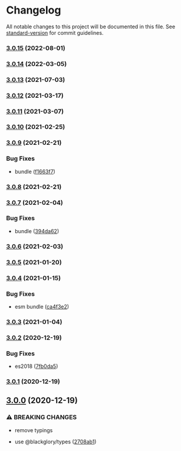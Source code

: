 # Changelog

All notable changes to this project will be documented in this file. See [standard-version](https://github.com/conventional-changelog/standard-version) for commit guidelines.

### [3.0.15](https://github.com/BlackGlory/json-rpc-creator/compare/v3.0.14...v3.0.15) (2022-08-01)

### [3.0.14](https://github.com/BlackGlory/json-rpc-creator/compare/v3.0.13...v3.0.14) (2022-03-05)

### [3.0.13](https://github.com/BlackGlory/json-rpc-creator/compare/v3.0.12...v3.0.13) (2021-07-03)

### [3.0.12](https://github.com/BlackGlory/json-rpc-creator/compare/v3.0.11...v3.0.12) (2021-03-17)

### [3.0.11](https://github.com/BlackGlory/json-rpc-creator/compare/v3.0.10...v3.0.11) (2021-03-07)

### [3.0.10](https://github.com/BlackGlory/json-rpc-creator/compare/v3.0.9...v3.0.10) (2021-02-25)

### [3.0.9](https://github.com/BlackGlory/json-rpc-creator/compare/v3.0.8...v3.0.9) (2021-02-21)


### Bug Fixes

* bundle ([f1663f7](https://github.com/BlackGlory/json-rpc-creator/commit/f1663f7cf8c0cc0a27d653a259816fba1efbd83e))

### [3.0.8](https://github.com/BlackGlory/json-rpc-creator/compare/v3.0.7...v3.0.8) (2021-02-21)

### [3.0.7](https://github.com/BlackGlory/json-rpc-creator/compare/v3.0.6...v3.0.7) (2021-02-04)


### Bug Fixes

* bundle ([394da62](https://github.com/BlackGlory/json-rpc-creator/commit/394da62b3b48ed54d48a546d0b5545d1a67c439e))

### [3.0.6](https://github.com/BlackGlory/json-rpc-creator/compare/v3.0.5...v3.0.6) (2021-02-03)

### [3.0.5](https://github.com/BlackGlory/json-rpc-creator/compare/v3.0.4...v3.0.5) (2021-01-20)

### [3.0.4](https://github.com/BlackGlory/json-rpc-creator/compare/v3.0.3...v3.0.4) (2021-01-15)


### Bug Fixes

* esm bundle ([ca4f3e2](https://github.com/BlackGlory/json-rpc-creator/commit/ca4f3e2ebefc3d4a211fc22397b24ed60ad5a731))

### [3.0.3](https://github.com/BlackGlory/json-rpc-creator/compare/v3.0.2...v3.0.3) (2021-01-04)

### [3.0.2](https://github.com/BlackGlory/json-rpc-creator/compare/v3.0.1...v3.0.2) (2020-12-19)


### Bug Fixes

* es2018 ([7fb0da5](https://github.com/BlackGlory/json-rpc-creator/commit/7fb0da56287e3bae8f91d2a6496a3fc7bc2a4c74))

### [3.0.1](https://github.com/BlackGlory/json-rpc-creator/compare/v3.0.0...v3.0.1) (2020-12-19)

## [3.0.0](https://github.com/BlackGlory/json-rpc-creator/compare/v2.2.1...v3.0.0) (2020-12-19)


### ⚠ BREAKING CHANGES

* remove typings

* use @blackglory/types ([2708ab1](https://github.com/BlackGlory/json-rpc-creator/commit/2708ab1a72531e359ffa5462be836b1daaa54f6e))
